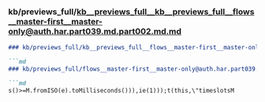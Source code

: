 ### kb/previews_full/kb__previews_full__kb__previews_full__flows__master-first__master-only@auth.har.part039.md.part002.md.md

```md
### kb/previews_full/kb__previews_full__flows__master-first__master-only@auth.har.part039.md.part002.md

```md
### kb/previews_full/flows__master-first__master-only@auth.har.part039.md (part 002)

```md
s()>=M.fromISO(e).toMilliseconds())),ie(1)));t(this,\"timeslotsM
```

```

```

```

